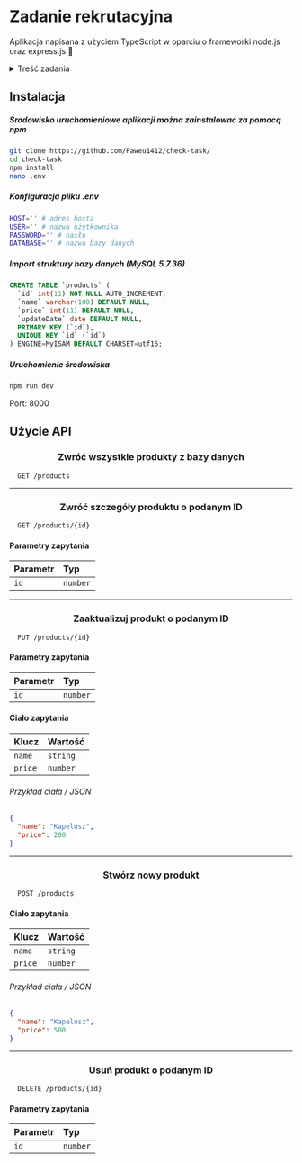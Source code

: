 
# Zadanie rekrutacyjna

Aplikacja napisana z użyciem TypeScript w oparciu o frameworki node.js oraz express.js 🙂

<details>
  <summary>Treść zadania</summary>
  
  1. Utwórz API w technologii Node.js przy użyciu dowolnego frameworka z
wykorzystaniem języka Typescript.<br>
  2. Wymagania projektu:<br>
    &nbsp;a. Obsługa następujących metod / routów:<br>
      &nbsp; &nbsp;• Lista produktów<br>
      &nbsp; &nbsp;• Szczegóły produktu<br>
      &nbsp; &nbsp;• Update produktu<br>
      &nbsp; &nbsp;• Utworzenie produktu<br>
      &nbsp; &nbsp;• Usunięcie produktu<br>
    b. Każda metoda powinna odpowiadać na odpowiedni typ zapytania http
    (GET, POST, PUT, DELETE).<br>
    c. Produkty powinny być zapisane w bazie danych (dowolna) lub pliku
    (dowolny format)<br>
    d. Aplikacja powinna być rozdzielona na warstwy - wzorzec do wyboru
    (kontroler / router powinien pełnić jedynie funkcje sterowania przepływem
    danych)<br>
    e. Encja produkt składa się z:<br>
      &nbsp; &nbsp;• Id<br>
      &nbsp; &nbsp;• Name<br>
      &nbsp; &nbsp;• Price<br>
      &nbsp; &nbsp;• UpdateDate<br>
    f. Wejściowe dane w aplikacji powinny być walidowane (w przypadku
    tworzenia produktu nazwa oraz cena jest wymagana, w przypadku
    aktualizacji dodatkowo ID jest wymagany, maksymalna długości nazwy to
    100 znaków)<br>
    g. Dodatkowo wszystkie serwisy i ew. repozytoria mogą być wstrzykiwane z
    kontenera IOC poprzez DI - zadanie opcjonalne.<br>
  3. Kod powinien być hostowany na platformie github.<br>
  4. Dostarczenie rozwiązania nastąpi poprzez przesłanie linku do projektu wraz z
  instrukcjami dotyczącymi uruchomienia.<br>
  5. Rozwiązanie powinno być testowalne z poziomu przeglądarki lub narzędzi typu
  Postman.<br>
  6. Kod powinien zawierać angielskie nazwy (zmienne, funkcje etc).<br>
  
</details>


## Instalacja

##### Środowisko uruchomieniowe aplikacji można zainstalować za pomocą npm

```bash 
git clone https://github.com/Paweu1412/check-task/
cd check-task
npm install
nano .env
```

##### Konfiguracja pliku .env

```bash
HOST='' # adres hosta
USER='' # nazwa użytkownika
PASSWORD='' # hasło
DATABASE='' # nazwa bazy danych
```

##### Import struktury bazy danych (MySQL 5.7.36)

```sql
CREATE TABLE `products` (
  `id` int(11) NOT NULL AUTO_INCREMENT,
  `name` varchar(100) DEFAULT NULL,
  `price` int(11) DEFAULT NULL,
  `updateDate` date DEFAULT NULL,
  PRIMARY KEY (`id`),
  UNIQUE KEY `id` (`id`)
) ENGINE=MyISAM DEFAULT CHARSET=utf16;
```

##### Uruchomienie środowiska

```bash
npm run dev
```

Port: 8000


## Użycie API

<h3 align="center">Zwróć wszystkie produkty z bazy danych</h3>

```
  GET /products
```

---

<h3 align="center">Zwróć szczegóły produktu o podanym ID</h3>

```
  GET /products/{id}
```

#### Parametry zapytania
| Parametr  | Typ      |
| :-------- | :------- |
| `id`      | `number` | **wymagane**  |

---

<h3 align="center">Zaaktualizuj produkt o podanym ID</h3>

```
  PUT /products/{id}
```

#### Parametry zapytania
| Parametr  | Typ      |
| :-------- | :------- |
| `id`      | `number` | **wymagane**  |

#### Ciało zapytania
| Klucz     | Wartość  |
| :-------- | :------- |
| `name`    | `string` | **wymagane**  |
| `price`   | `number` | **wymagane**  |

###### Przykład ciała / JSON
```json
{
  "name": "Kapelusz",
  "price": 200
}
```

---

<h3 align="center">Stwórz nowy produkt</h3>

```
  POST /products
```
#### Ciało zapytania
| Klucz     | Wartość  |
| :-------- | :------- |
| `name`    | `string` | **wymagane**  |
| `price`   | `number` | **wymagane**  |

###### Przykład ciała / JSON
```json
{
  "name": "Kapelusz",
  "price": 500
}
```

---

<h3 align="center">Usuń produkt o podanym ID</h3>

```
  DELETE /products/{id}
```
#### Parametry zapytania
| Parametr  | Typ      |
| :-------- | :------- |
| `id`      | `number` | **wymagane**  |
